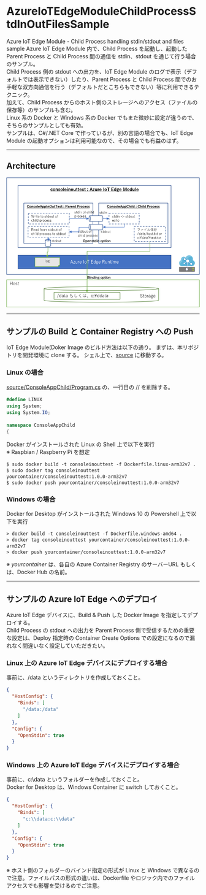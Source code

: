 # AzureIoTEdgeModuleChildProcessStdInOutFilesSample
Azure IoT Edge Module - Child Process handling stdin/stdout and files sample
Azure IoT Edge Module 内で、Child Process を起動し、起動した Parent Process と Child Process 間の通信を stdin、stdout を通じて行う場合のサンプル。  
Child Process 側の stdout への出力を、IoT Edge Module のログで表示（デフォルトでは表示できない）したり、Parent Process と Child Process 間でのお手軽な双方向通信を行う（デフォルトだとこちらもできない）等に利用できるテクニック。  
加えて、Child Process からのホスト側のストレージへのアクセス（ファイルの保存等）のサンプルも含む。  
Linux 系の Docker と Windows 系の Docker でもまた微妙に設定が違うので、そちらのサンプルとしても有効。  
サンプルは、C#/.NET Core で作っているが、別の言語の場合でも、IoT Edge Module の起動オプションは利用可能なので、その場合でも有益のはず。  

---
## Architecture 
![architecture](./images/architecture.png) 

---
## サンプルの Build と Container Registry への Push 
IoT Edge Module(Doker Image のビルド方法は以下の通り。 
まずは、本リポジトリを開発環境に clone する。 
シェル上で、[source](./source) に移動する。  

### Linux の場合 
[source/ConsoleAppChild/Program.cs](./source/ConsoleAppChild/Program.cs) の、一行目の // を削除する。  
```C#
#define LINUX
using System;
using System.IO;

namespace ConsoleAppChild
{
```

Docker がインストールされた Linux の Shell 上で以下を実行  
※ Raspbian / Raspberry Pi を想定
```shell
$ sudo docker build -t consoleinouttest -f Dockerfile.linux-arm32v7 .
$ sudo docker tag consoleinouttest yourcontainer/consoleinouttest:1.0.0-arm32v7
$ sudo docker push yourcontainer/consoleinouttest:1.0.0-arm32v7
``` 
### Windows の場合
Docker for Desktop がインストールされた Windows 10 の Powershell 上で以下を実行  
```shell
> docker build -t consoleinouttest -f Dockerfile.windows-amd64 .
> docker tag consoleinouttest yourcontainer/consoleinouttest:1.0.0-arm32v7
> docker push yourcontainer/consoleinouttest:1.0.0-arm32v7
``` 
※ <i>yourcontainer</i> は、各自の Azure Container Registry のサーバーURL もしくは、Docker Hub の名前。  

---
## サンプルの Azure IoT Edge へのデプロイ  
Azure IoT Edge デバイスに、Build & Push した Docker Image を指定してデプロイする。  
Child Process の stdout への出力を Parent Process 側で受信するための重要な設定は、Deploy 指定時の Container Create Options での設定になるので漏れなく間違いなく設定していただきたい。  

### Linux 上の Azure IoT Edge デバイスにデプロイする場合  
事前に、/data というディレクトリを作成しておくこと。
```json
{
  "HostConfig": {
    "Binds": [
      "/data:/data"
    ]
  },
  "Config": {
    "OpenStdin": true
  }
}
```

### Windows 上の Azure IoT Edge デバイスにデプロイする場合  
事前に、c:\data というフォルダーを作成しておくこと。  
Docker for Desktop は、Windows Container に switch しておくこと。  
```json
{
  "HostConfig": {
    "Binds": [
      "c:\\data:c:\\data"
    ]
  },
  "Config": {
    "OpenStdin": true
  }
}
```
※ ホスト側のフォルダーのバインド指定の形式が Linux と Windows で異なるので注意。ファイルパスの形式の違いは、Dockerfile やロジック内でのファイルアクセスでも影響を受けるのでご注意。  

